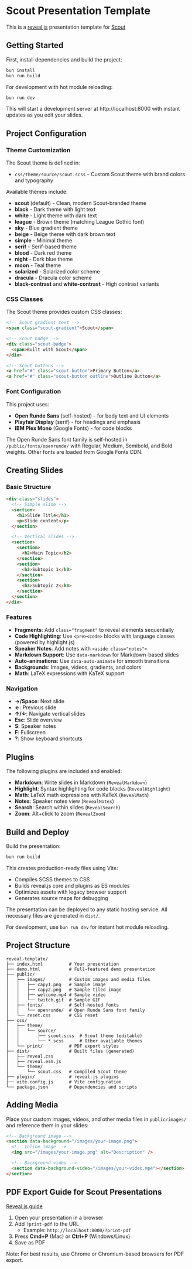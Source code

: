 # Scout Presentation Template

This is a [reveal.js](https://revealjs.com) presentation template for [Scout](https://scout.new)

## Getting Started

First, install dependencies and build the project:

```bash
bun install
bun run build
```

For development with hot module reloading:

```bash
bun run dev
```

This will start a development server at http://localhost:8000 with instant updates as you edit your slides.

## Project Configuration

### Theme Customization

The Scout theme is defined in:

- `css/theme/source/scout.scss` - Custom Scout theme with brand colors and typography

Available themes include:

- **scout** (default) - Clean, modern Scout-branded theme
- **black** - Dark theme with light text
- **white** - Light theme with dark text
- **league** - Brown theme (matching League Gothic font)
- **sky** - Blue gradient theme
- **beige** - Beige theme with dark brown text
- **simple** - Minimal theme
- **serif** - Serif-based theme
- **blood** - Dark red theme
- **night** - Dark blue theme
- **moon** - Teal theme
- **solarized** - Solarized color scheme
- **dracula** - Dracula color scheme
- **black-contrast** and **white-contrast** - High contrast variants

### CSS Classes

The Scout theme provides custom CSS classes:

```html
<!-- Scout gradient text -->
<span class="scout-gradient">Scout</span>

<!-- Scout badge -->
<div class="scout-badge">
  <span>Built with Scout</span>
</div>

<!-- Scout buttons -->
<a href="#" class="scout-button">Primary Button</a>
<a href="#" class="scout-button outline">Outline Button</a>
```

### Font Configuration

This project uses:

- **Open Runde Sans** (self-hosted) - for body text and UI elements
- **Playfair Display** (serif) - for headings and emphasis
- **IBM Plex Mono** (Google Fonts) - for code blocks

The Open Runde Sans font family is self-hosted in `/public/fonts/openrunde/` with Regular, Medium, Semibold, and Bold weights. Other fonts are loaded from Google Fonts CDN.

## Creating Slides

### Basic Structure

```html
<div class="slides">
  <!-- Simple slide -->
  <section>
    <h1>Slide Title</h1>
    <p>Slide content</p>
  </section>

  <!-- Vertical slides -->
  <section>
    <section>
      <h2>Main Topic</h2>
    </section>
    <section>
      <h3>Subtopic 1</h3>
    </section>
    <section>
      <h3>Subtopic 2</h3>
    </section>
  </section>
</div>
```

### Features

- **Fragments**: Add `class="fragment"` to reveal elements sequentially
- **Code Highlighting**: Use `<pre><code>` blocks with language classes (powered by highlight.js)
- **Speaker Notes**: Add notes with `<aside class="notes">`
- **Markdown Support**: Use `data-markdown` for Markdown-based slides
- **Auto-animations**: Use `data-auto-animate` for smooth transitions
- **Backgrounds**: Images, videos, gradients, and colors
- **Math**: LaTeX expressions with KaTeX support

### Navigation

- **→/Space**: Next slide
- **←**: Previous slide
- **↑/↓**: Navigate vertical slides
- **Esc**: Slide overview
- **S**: Speaker notes
- **F**: Fullscreen
- **?**: Show keyboard shortcuts

## Plugins

The following plugins are included and enabled:

- **Markdown**: Write slides in Markdown (`RevealMarkdown`)
- **Highlight**: Syntax highlighting for code blocks (`RevealHighlight`)
- **Math**: LaTeX math expressions with KaTeX (`RevealMath`)
- **Notes**: Speaker notes view (`RevealNotes`)
- **Search**: Search within slides (`RevealSearch`)
- **Zoom**: Alt+click to zoom (`RevealZoom`)

## Build and Deploy

Build the presentation:

```bash
bun run build
```

This creates production-ready files using Vite:

- Compiles SCSS themes to CSS
- Builds reveal.js core and plugins as ES modules
- Optimizes assets with legacy browser support
- Generates source maps for debugging

The presentation can be deployed to any static hosting service. All necessary files are generated in `dist/`.

For development, use `bun run dev` for instant hot module reloading.

## Project Structure

```
reveal-template/
├── index.html          # Your presentation
├── demo.html           # Full-featured demo presentation
├── public/
│   ├── images/         # Custom images and media files
│   │   ├── capy1.png   # Sample image
│   │   ├── capy2.png   # Sample tiled image
│   │   ├── welcome.mp4 # Sample video
│   │   └── twitch.gif  # Sample GIF
│   ├── fonts/          # Self-hosted fonts
│   │   └── openrunde/  # Open Runde Sans font family
│   └── reset.css       # CSS reset
├── css/
│   ├── theme/
│   │   └── source/
│   │       ├── scout.scss  # Scout theme (editable)
│   │       └── *.scss      # Other available themes
│   └── print/          # PDF export styles
├── dist/               # Built files (generated)
│   ├── reveal.css
│   ├── reveal.esm.js
│   └── theme/
│       └── scout.css   # Compiled Scout theme
├── plugin/             # reveal.js plugins
├── vite.config.js      # Vite configuration
└── package.json        # Dependencies and scripts
```

## Adding Media

Place your custom images, videos, and other media files in `public/images/` and reference them in your slides:

```html
<!-- Background image -->
<section data-background="/images/your-image.png">
  <!-- Inline image -->
  <img src="/images/your-image.png" alt="Description" />

  <!-- Background video -->
  <section data-background-video="/images/your-video.mp4"></section>
</section>
```

## PDF Export Guide for Scout Presentations

[Reveal.js guide](https://revealjs.com/pdf-export/)

1. Open your presentation in a browser
2. Add `?print-pdf` to the URL
   - Example: `http://localhost:8000/?print-pdf`
3. Press **Cmd+P** (Mac) or **Ctrl+P** (Windows/Linux)
4. Save as PDF

Note: For best results, use Chrome or Chromium-based browsers for PDF export.
